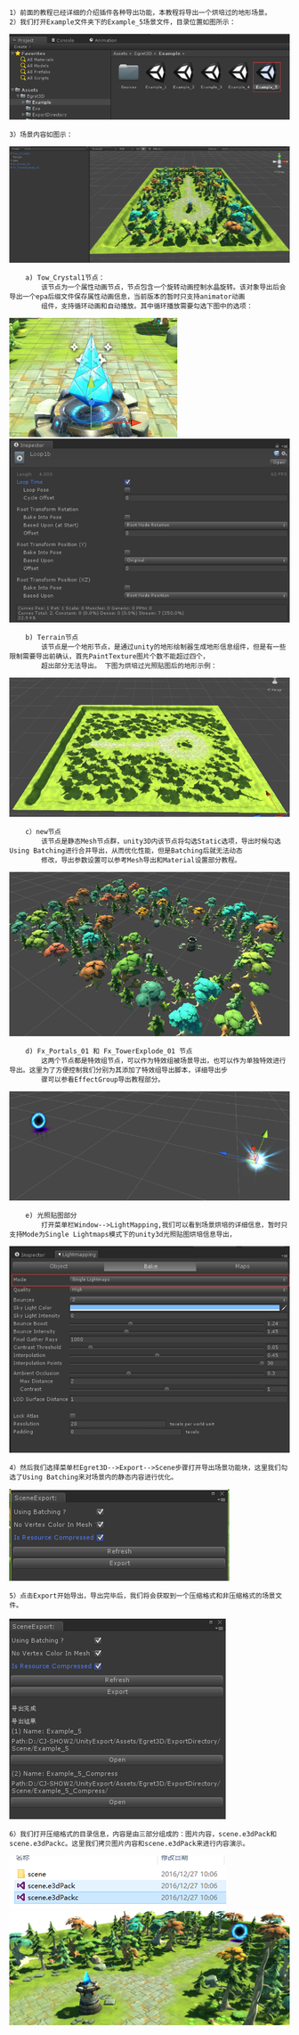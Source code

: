 

	1）前面的教程已经详细的介绍插件各种导出功能，本教程将导出一个烘培过的地形场景。
	2）我们打开Example文件夹下的Example_5场景文件，目录位置如图所示：

![](Img_1.png)

	3）场景内容如图示：

![](Img_2.png)
	
		a) Tow_Crystal1节点：
			该节点为一个属性动画节点，节点包含一个旋转动画控制水晶旋转。该对象导出后会导出一个epa后缀文件保存属性动画信息，当前版本的暂时只支持animator动画
			组件，支持循环动画和自动播放。其中循环播放需要勾选下图中的选项：

![](Img_3.gif)
![](Img_4.png)

		b) Terrain节点
			该节点是一个地形节点，是通过unity的地形绘制器生成地形信息组件，但是有一些限制需要导出前确认，首先PaintTexture图片个数不能超过四个，
			超出部分无法导出。 下图为烘培过光照贴图后的地形示例：

![](Img_5.png)

		c）new节点
			该节点是静态Mesh节点群，unity3D内该节点将勾选Static选项，导出时候勾选Using Batching进行合并导出，从而优化性能，但是Batching后就无法动态
			修改，导出参数设置可以参考Mesh导出和Material设置部分教程。

![](Img_6.png)
			
		d) Fx_Portals_01 和 Fx_TowerExplode_01 节点
			这两个节点都是特效组节点，可以作为特效组被场景导出，也可以作为单独特效进行导出。这里为了方便控制我们分别为其添加了特效组导出脚本，详细导出步
			骤可以参看EffectGroup导出教程部分。

![](Img_7.png)

		e) 光照贴图部分
			打开菜单栏Window-->LightMapping,我们可以看到场景烘培的详细信息，暂时只支持Mode为Single Lightmaps模式下的unity3d光照贴图烘培信息导出，

![](Img_8.png)

	4）然后我们选择菜单栏Egret3D-->Export-->Scene步骤打开导出场景功能块，这里我们勾选了Using Batching来对场景内的静态内容进行优化。
	
![](Img_9.png)

	5）点击Export开始导出，导出完毕后，我们将会获取到一个压缩格式和非压缩格式的场景文件。

![](Img_10.png)

	6）我们打开压缩格式的目录信息，内容是由三部分组成的：图片内容，scene.e3dPack和scene.e3dPackc。这里我们拷贝图片内容和scene.e3dPack来进行内容演示。

![](Img_11.png)
![](Img_12.png)
